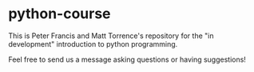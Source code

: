 # python-course

This is Peter Francis and Matt Torrence's repository for the "in development" introduction to python programming.

Feel free to send us a message asking questions or having suggestions!

